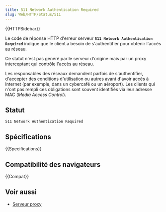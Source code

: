 ```yaml
---
title: 511 Network Authentication Required
slug: Web/HTTP/Status/511
---
```


{{HTTPSidebar}}

Le code de réponse HTTP d'erreur serveur **`511 Network Authentication Required`** indique que le client a besoin de s'authentifier pour obtenir l'accès au réseau.

Ce statut n'est pas généré par le serveur d'origine mais par un proxy interceptant qui contrôle l'accès au réseau.

Les responsables des réseaux demandent parfois de s'authentifier, d'accepter des conditions d'utilisation ou autres avant d'avoir accès à Internet (par exemple, dans un cybercafé ou un aéroport). Les clients qui n'ont pas rempli ces obligations sont souvent identifiés via leur adresse MAC (<i lang="en">Media Access Control</i>).

## Statut

```
511 Network Authentication Required
```

## Spécifications

{{Specifications}}

## Compatibilité des navigateurs

{{Compat}}

## Voir aussi

- [Serveur proxy](/fr/docs/Glossary/Proxy_server)
